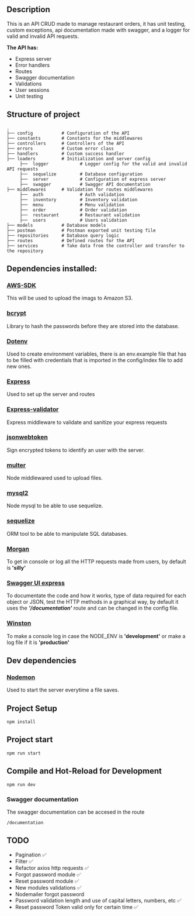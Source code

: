 ## Description

This is an API CRUD made to manage restaurant orders, it has unit testing, custom exceptions, api documentation made with swagger, and a logger for valid and invalid API requests.

**The API has:**

- Express server
- Error handlers
- Routes
- Swagger documentation
- Validations
- User sessions
- Unit testing

## Structure of project

```
.
├── config           # Configuration of the API
├── constants        # Constants for the middlewares
├── controllers      # Controllers of the API
├── errors           # Custom error class
├── handlers         # Custom success handler
├── loaders          # Initialization and server config
     ├──  logger            # Logger config for the valid and invalid API requests
     ├──  sequelize         # Database configuration
     ├──  server            # Configuration of express server
     ├──  swagger           # Swagger API documentation
├── middlewares      # Validation for routes middlewares
     ├──  auth              # Auth validation
     ├──  inventory         # Inventory validation
     ├──  menu              # Menu validation
     ├──  order             # Order validation
     ├──  restaurant        # Restaurant validation
     ├──  users             # Users validation
├── models           # Database models
├── postman          # Postman exported unit testing file
├── repositories     # Database query logic
├── routes           # Defined routes for the API
├── services         # Take data from the controller and transfer to the repository
```

## Dependencies installed:

### [AWS-SDK](https://www.npmjs.com/package/aws-sdk)

This will be used to upload the imags to Amazon S3.

### [bcrypt](https://www.npmjs.com/package/bcrypt)

Library to hash the passwords before they are stored into the database.

### [Dotenv](https://www.npmjs.com/package/dotenv)

Used to create environment variables, there is an env.example file that has to be filled with credentials that is imported in the config/index file to add new ones.

### [Express](https://www.npmjs.com/package/express)

Used to set up the server and routes

### [Express-validator](https://www.npmjs.com/package/express-validator)

Express middleware to validate and sanitize your express requests

### [jsonwebtoken](https://www.npmjs.com/package/jsonwebtoken)

Sign encrypted tokens to identify an user with the server.

### [multer](https://www.npmjs.com/package/multer)

Node middlewared used to upload files.

### [mysql2](https://www.npmjs.com/package/mysql2)

Node mysql to be able to use sequelize.

### [sequelize](https://www.npmjs.com/package/sequelize)

ORM tool to be able to manipulate SQL databases.

### [Morgan](https://www.npmjs.com/package/morgan)

To get in console or log all the HTTP requests made from users, by default is **'silly'**

### [Swagger UI express](https://www.npmjs.com/package/swagger-ui-express)

To documentate the code and how it works, type of data required for each object or JSON, test the HTTP methods in a graphical way, by default it uses the **_'/documentation'_** route and can be changed in the config file.

### [Winston](https://www.npmjs.com/package/winston)

To make a console log in case the NODE_ENV is **'development'** or make a log file if it is **'production'**

## Dev dependencies

### [Nodemon](https://www.npmjs.com/package/nodemon)

Used to start the server everytime a file saves.

## Project Setup

```
npm install
```

## Project start

```
npm run start
```

## Compile and Hot-Reload for Development

```
npm run dev
```

### Swagger documentation

The swagger documentation can be accesed in the route

```
/documentation
```

## TODO

- Pagination ✅
- Filter ✅
- Refactor axios http requests ✅
- Forgot password module ✅
- Reset password module ✅
- New modules validations ✅
- Nodemailer forgot password
- Password validation length and use of capital letters, numbers, etc ✅
- Reset password Token valid only for certain time ✅
